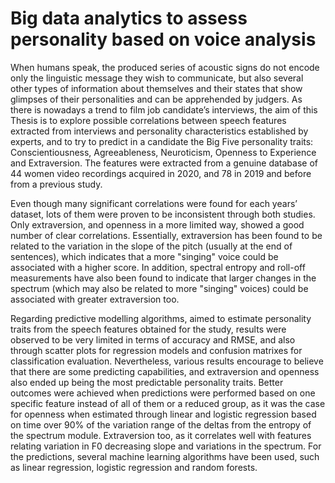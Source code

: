 # Big data analytics to assess personality based on voice analysis

When humans speak, the produced series of acoustic signs do not encode only the linguistic message they wish to communicate, but also several other types of information about themselves and their states that show glimpses of their personalities and can be apprehended by judgers. As there is nowadays a trend to film job candidate’s interviews, the aim of this Thesis is to explore possible correlations between speech features extracted from interviews and personality characteristics established by experts, and to try to predict in a candidate the Big Five personality traits: Conscientiousness, Agreeableness, Neuroticism, Openness to Experience and Extraversion. The features were extracted from a genuine database of 44 women video recordings acquired in 2020, and 78 in 2019 and before from a previous study.

Even though many significant correlations were found for each years’ dataset, lots of them were proven to be inconsistent through both studies. Only extraversion, and openness in a more limited way, showed a good number of clear correlations. Essentially, extraversion has been found to be related to the variation in the slope of the pitch (usually at the end of sentences), which indicates that a more "singing" voice could be associated with a higher score. In addition, spectral entropy and roll-off measurements have also been found to indicate that larger changes in the spectrum (which may also be related to more "singing" voices) could be associated with greater extraversion too.

Regarding predictive modelling algorithms, aimed to estimate personality traits from the speech features obtained for the study, results were observed to be very limited in terms of accuracy and RMSE, and also through scatter plots for regression models and confusion matrixes for classification evaluation. Nevertheless, various results encourage to believe that there are some predicting capabilities, and extraversion and openness also ended up being the most predictable personality traits. Better outcomes were achieved when predictions were performed based on one specific feature instead of all of them or a reduced group, as it was the case for openness when estimated through linear and logistic regression based on time over 90% of the variation range of the deltas from the entropy of the spectrum module. Extraversion too, as it correlates well with features relating variation in F0 decreasing slope and variations in the spectrum. For the predictions, several machine learning algorithms have been used, such as linear regression, logistic regression and random forests.
